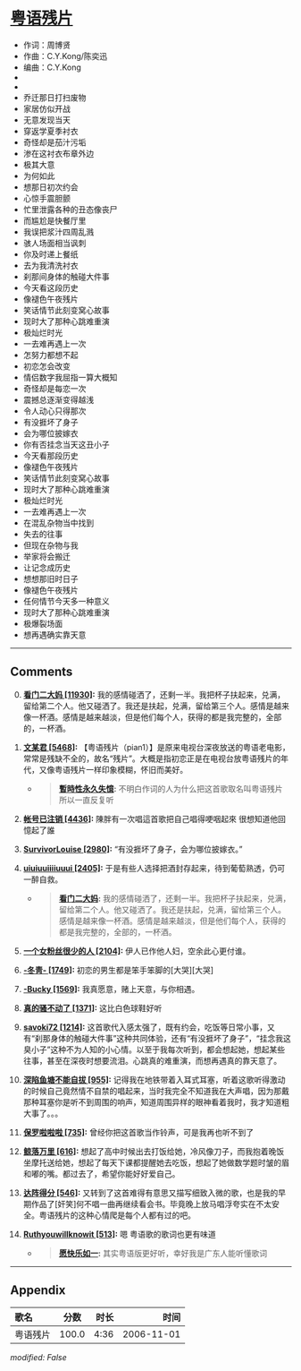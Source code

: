 # [粤语残片](https://music.163.com/song?id=65778)

* 作词：周博贤
* 作曲：C.Y.Kong/陈奕迅
* 编曲：C.Y.Kong
*
*
* 乔迁那日打扫废物
* 家居仿似开战
* 无意发现当天
* 穿返学夏季衬衣
* 奇怪却是茄汁污垢
* 渗在这衬衣布章外边
* 极其大意
* 为何如此
* 想那日初次约会
* 心惊手震胆颤
* 忙里泄露各种的丑态像丧尸
* 而尴尬是快餐厅里
* 我误把浆汁四周乱溅
* 骇人场面相当讽刺
* 你及时递上餐纸
* 去为我清洗衬衣
* 刹那间身体的触碰大件事
* 今天看这段历史
* 像褪色午夜残片
* 笑话情节此刻变窝心故事
* 现时大了那种心跳难重演
* 极灿烂时光
* 一去难再遇上一次
* 怎努力都想不起
* 初恋怎会改变
* 情侣数字我屈指一算大概知
* 奇怪却是每恋一次
* 震撼总逐渐变得越浅
* 令人动心只得那次
* 有没捱坏了身子
* 会为哪位披嫁衣
* 你有否挂念当天这丑小子
* 今天看那段历史
* 像褪色午夜残片
* 笑话情节此刻变窝心故事
* 现时大了那种心跳难重演
* 极灿烂时光
* 一去难再遇上一次
* 在混乱杂物当中找到
* 失去的往事
* 但现在杂物与我
* 举家将会搬迁
* 让记念成历史
* 想想那旧时日子
* 像褪色午夜残片
* 任何情节今天多一种意义
* 现时大了那种心跳难重演
* 极爆裂场面
* 想再遇确实靠天意


---

## Comments
0. **[看门二大妈 \[11930\]](https://music.163.com/#/user/home?id=5847519):** 我的感情碰洒了，还剩一半。我把杯子扶起来，兑满，留给第二个人。他又碰洒了。我还是扶起，兑满，留给第三个人。感情是越来像一杯酒。感情是越来越淡，但是他们每个人，获得的都是我完整的，全部的，一杯酒。 

1. **[文某君 \[5468\]](https://music.163.com/#/user/home?id=29537328):** 【粤语残片（pian1）】是原来电视台深夜放送的粤语老电影，常常是残缺不全的，故名“残片”。大概是指初恋正是在电视台放粤语残片的年代，又像粤语残片一样印象模糊，怀旧而美好。
	* > **[暫時性永久失憶](https://music.163.com/#/user/home?id=56265489):** 不明白作词的人为什么把这首歌取名叫粤语残片  所以一直反复听

2. **[帐号已注销 \[4436\]](https://music.163.com/#/user/home?id=32831197):** 陳胖有一次唱這首歌把自己唱得哽咽起來 很想知道他回憶起了誰

3. **[SurvivorLouise \[2980\]](https://music.163.com/#/user/home?id=9901239):** “有没捱坏了身子，会为哪位披嫁衣。”

4. **[uiuiuuiiiiuuui \[2405\]](https://music.163.com/#/user/home?id=45009402):** 于是有些人选择把酒封存起来，待到葡萄熟透，仍可一醉自救。
	* > **[看门二大妈](https://music.163.com/#/user/home?id=5847519):** 我的感情碰洒了，还剩一半。我把杯子扶起来，兑满，留给第二个人。他又碰洒了。我还是扶起，兑满，留给第三个人。感情是越来像一杯酒。感情是越来越淡，但是他们每个人，获得的都是我完整的，全部的，一杯酒。 

5. **[一个女粉丝很少的人 \[2104\]](https://music.163.com/#/user/home?id=34992488):** 伊人已作他人妇，空余此心更付谁。

6. **[-冬靑- \[1749\]](https://music.163.com/#/user/home?id=113173687):** 初恋的男生都是笨手笨脚的[大哭][大哭]

7. **[-Bucky \[1569\]](https://music.163.com/#/user/home?id=42975882):** 我真愿意，赌上天意，与你相遇。

8. **[真的骚不动了 \[1371\]](https://music.163.com/#/user/home?id=39247158):** 这比白色球鞋好听

9. **[savoki72 \[1214\]](https://music.163.com/#/user/home?id=70943563):** 这首歌代入感太强了，既有约会，吃饭等日常小事，又有“刹那身体的触碰大件事”这种共同体验，还有“有没捱坏了身子”，“挂念我这臭小子”这种不为人知的小心情。以至于我每次听到，都会想起她，想起某些往事，甚至在深夜时想要流泪。心跳真的难重演，而想再遇真的靠天意了。

10. **[深陷鱼塘不能自拔 \[955\]](https://music.163.com/#/user/home?id=47551415):** 记得我在地铁带着入耳式耳塞，听着这歌听得激动的时候自己竟然情不自禁的唱起来，当时我完全不知道我在大声唱，因为那戴那种耳塞你是听不到周围的响声，知道周围异样的眼神看着我时，我才知道粗大事了。。。

11. **[保罗啦啦啦 \[735\]](https://music.163.com/#/user/home?id=3144170):** 曾经你把这首歌当作铃声，可是我再也听不到了

12. **[鲸落万里 \[616\]](https://music.163.com/#/user/home?id=101547268):** 想起了高中时候出去打饭给她，冷风像刀子，而我抱着晚饭坐摩托送给她，想起了每天下课都提醒她去吃饭，想起了她做数学题时皱的眉和嘟的嘴。都过去了，希望你能好好爱自己。

13. **[达阵得分 \[546\]](https://music.163.com/#/user/home?id=218194):** 又转到了这首难得有意思又描写细致入微的歌，也是我的早期作品了[奸笑]何不唱一曲再继续看会书。毕竟晚上放马唱浮夸实在不太安全。粤语残片的这种心情爬是每个人都有过的吧。

14. **[Ruthyouwillknowit \[513\]](https://music.163.com/#/user/home?id=13977802):** 嗯  粤语歌的歌词也更有味道
	* > **[愿快乐如一](https://music.163.com/#/user/home?id=7968274):** 其实粤语版更好听，幸好我是广东人能听懂歌词



---

## Appendix

|歌名|分数|时长|时间|
|:---|:---:|---:|---:|
|粤语残片|100.0|4:36|2006-11-01

*modified: False*